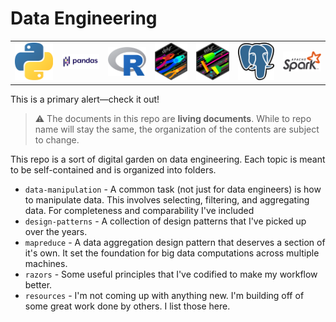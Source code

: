 # Data Engineering

<link href="https://cdn.jsdelivr.net/npm/bootstrap@5.1.3/dist/css/bootstrap.min.css" rel="stylesheet" integrity="sha384-1BmE4kWBq78iYhFldvKuhfTAU6auU8tT94WrHftjDbrCEXSU1oBoqyl2QvZ6jIW3" crossorigin="anonymous">

<table style="width:100%">
  <tr>
    <td><img src="images/python.png"></td>
    <td><img src="images/pandas.png"></td>
    <td><img src="images/r.png"></td>
    <td><img src="images/dplyr.png"></td>
    <td><img src="images/tidyr.png"></td>
    <td><img src="images/postgres.png"></td>
    <td><img src="images/spark.png"></td>
  </tr>
</table>

<div class="alert alert-primary" role="alert">
  This is a primary alert—check it out!
</div>

> :warning: The documents in this repo are **living documents**. While to repo name will stay the same, the organization of the contents are subject to change.

This repo is a sort of digital garden on data engineering. Each topic is meant to be self-contained and is organized into folders.

* `data-manipulation` - A common task (not just for data engineers) is how to manipulate data. This involves selecting, filtering, and aggregating data. For completeness and comparability I've included 
* `design-patterns` - A collection of design patterns that I've picked up over the years.
* `mapreduce` - A data aggregation design pattern that deserves a section of it's own. It set the foundation for big data computations across multiple machines.
* `razors` - Some useful principles that I've codified to make my workflow better.
* `resources` - I'm not coming up with anything new. I'm building off of some great work done by others. I list those here.